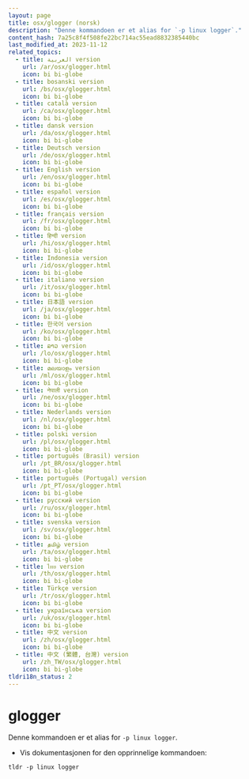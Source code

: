 ```yaml
---
layout: page
title: osx/glogger (norsk)
description: "Denne kommandoen er et alias for `-p linux logger`."
content_hash: 7a25c8f4f508fe22bc714ac55ead8832385440bc
last_modified_at: 2023-11-12
related_topics:
  - title: العربية version
    url: /ar/osx/glogger.html
    icon: bi bi-globe
  - title: bosanski version
    url: /bs/osx/glogger.html
    icon: bi bi-globe
  - title: català version
    url: /ca/osx/glogger.html
    icon: bi bi-globe
  - title: dansk version
    url: /da/osx/glogger.html
    icon: bi bi-globe
  - title: Deutsch version
    url: /de/osx/glogger.html
    icon: bi bi-globe
  - title: English version
    url: /en/osx/glogger.html
    icon: bi bi-globe
  - title: español version
    url: /es/osx/glogger.html
    icon: bi bi-globe
  - title: français version
    url: /fr/osx/glogger.html
    icon: bi bi-globe
  - title: हिन्दी version
    url: /hi/osx/glogger.html
    icon: bi bi-globe
  - title: Indonesia version
    url: /id/osx/glogger.html
    icon: bi bi-globe
  - title: italiano version
    url: /it/osx/glogger.html
    icon: bi bi-globe
  - title: 日本語 version
    url: /ja/osx/glogger.html
    icon: bi bi-globe
  - title: 한국어 version
    url: /ko/osx/glogger.html
    icon: bi bi-globe
  - title: ລາວ version
    url: /lo/osx/glogger.html
    icon: bi bi-globe
  - title: മലയാളം version
    url: /ml/osx/glogger.html
    icon: bi bi-globe
  - title: नेपाली version
    url: /ne/osx/glogger.html
    icon: bi bi-globe
  - title: Nederlands version
    url: /nl/osx/glogger.html
    icon: bi bi-globe
  - title: polski version
    url: /pl/osx/glogger.html
    icon: bi bi-globe
  - title: português (Brasil) version
    url: /pt_BR/osx/glogger.html
    icon: bi bi-globe
  - title: português (Portugal) version
    url: /pt_PT/osx/glogger.html
    icon: bi bi-globe
  - title: русский version
    url: /ru/osx/glogger.html
    icon: bi bi-globe
  - title: svenska version
    url: /sv/osx/glogger.html
    icon: bi bi-globe
  - title: தமிழ் version
    url: /ta/osx/glogger.html
    icon: bi bi-globe
  - title: ไทย version
    url: /th/osx/glogger.html
    icon: bi bi-globe
  - title: Türkçe version
    url: /tr/osx/glogger.html
    icon: bi bi-globe
  - title: українська version
    url: /uk/osx/glogger.html
    icon: bi bi-globe
  - title: 中文 version
    url: /zh/osx/glogger.html
    icon: bi bi-globe
  - title: 中文 (繁體, 台灣) version
    url: /zh_TW/osx/glogger.html
    icon: bi bi-globe
tldri18n_status: 2
---
```

# glogger

Denne kommandoen er et alias for `-p linux logger`.

- Vis dokumentasjonen for den opprinnelige kommandoen:

`tldr -p linux logger`
